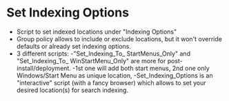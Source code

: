 # Set Indexing Options
- Script to set indexed locations under "Indexing Options"
- Group policy allows to include or exclude locations, but it won't override defaults or already set indexing options. 
- 3 different scripts:
  -"Set_Indexing_To_ StartMenus_Only" and "Set_Indexing_To_ WinStartMenu_Only" are more for post-install/deployment.
  -1st one will add both start menus, 2nd one only Windows/Start Menu as unique location, 
  -Set_Indexing_Options is an "interactive" script (with a fancy browser) which allows to set your desired location(s) for search
  indexing.
